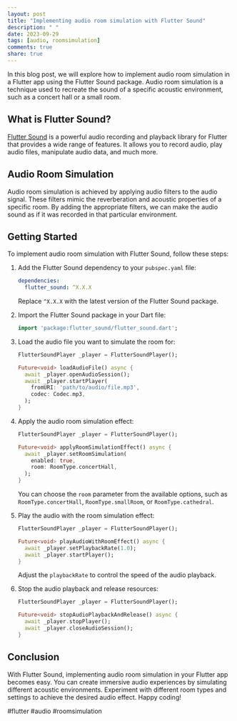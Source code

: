```yaml
---
layout: post
title: "Implementing audio room simulation with Flutter Sound"
description: " "
date: 2023-09-29
tags: [audio, roomsimulation]
comments: true
share: true
---
```


In this blog post, we will explore how to implement audio room simulation in a Flutter app using the Flutter Sound package. Audio room simulation is a technique used to recreate the sound of a specific acoustic environment, such as a concert hall or a small room.

## What is Flutter Sound?
[Flutter Sound](https://pub.dev/packages/flutter_sound) is a powerful audio recording and playback library for Flutter that provides a wide range of features. It allows you to record audio, play audio files, manipulate audio data, and much more.

## Audio Room Simulation
Audio room simulation is achieved by applying audio filters to the audio signal. These filters mimic the reverberation and acoustic properties of a specific room. By adding the appropriate filters, we can make the audio sound as if it was recorded in that particular environment.

## Getting Started
To implement audio room simulation with Flutter Sound, follow these steps:

1. Add the Flutter Sound dependency to your `pubspec.yaml` file:

   ```yaml
   dependencies:
     flutter_sound: ^X.X.X
   ```

   Replace `^X.X.X` with the latest version of the Flutter Sound package.

2. Import the Flutter Sound package in your Dart file:

   ```dart
   import 'package:flutter_sound/flutter_sound.dart';
   ```

3. Load the audio file you want to simulate the room for:

   ```dart
   FlutterSoundPlayer _player = FlutterSoundPlayer();

   Future<void> loadAudioFile() async {
     await _player.openAudioSession();
     await _player.startPlayer(
       fromURI: 'path/to/audio/file.mp3',
       codec: Codec.mp3,
     );
   }
   ```

4. Apply the audio room simulation effect:

   ```dart
   FlutterSoundPlayer _player = FlutterSoundPlayer();

   Future<void> applyRoomSimulationEffect() async {
     await _player.setRoomSimulation(
       enabled: true,
       room: RoomType.concertHall,
     );
   }
   ```

   You can choose the `room` parameter from the available options, such as `RoomType.concertHall`, `RoomType.smallRoom`, or `RoomType.cathedral`.

5. Play the audio with the room simulation effect:

   ```dart
   FlutterSoundPlayer _player = FlutterSoundPlayer();

   Future<void> playAudioWithRoomEffect() async {
     await _player.setPlaybackRate(1.0);
     await _player.startPlayer();
   }
   ```

   Adjust the `playbackRate` to control the speed of the audio playback.

6. Stop the audio playback and release resources:

   ```dart
   FlutterSoundPlayer _player = FlutterSoundPlayer();

   Future<void> stopAudioPlaybackAndRelease() async {
     await _player.stopPlayer();
     await _player.closeAudioSession();
   }
   ```

## Conclusion
With Flutter Sound, implementing audio room simulation in your Flutter app becomes easy. You can create immersive audio experiences by simulating different acoustic environments. Experiment with different room types and settings to achieve the desired audio effect. Happy coding!

#flutter #audio #roomsimulation